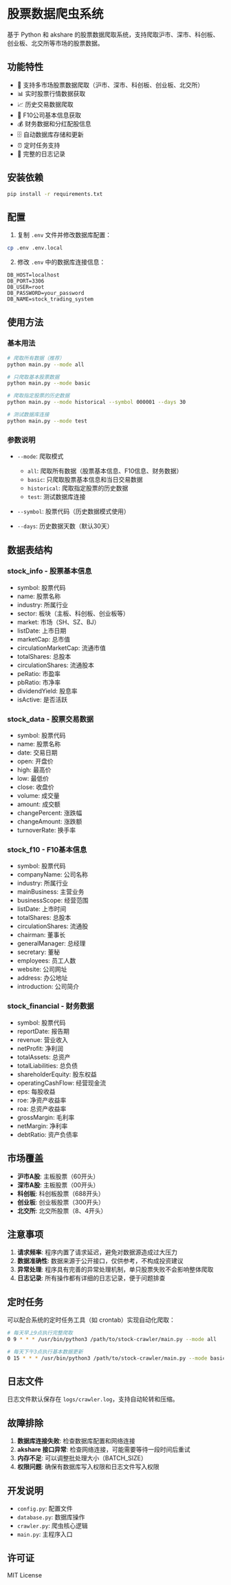 # 股票数据爬虫系统

基于 Python 和 akshare 的股票数据爬取系统，支持爬取沪市、深市、科创板、创业板、北交所等市场的股票数据。

## 功能特性

- 🚀 支持多市场股票数据爬取（沪市、深市、科创板、创业板、北交所）
- 📊 实时股票行情数据获取
- 📈 历史交易数据爬取
- 🏢 F10公司基本信息获取
- 💰 财务数据和分红配股信息
- 🗄️ 自动数据库存储和更新
- ⏰ 定时任务支持
- 📝 完整的日志记录

## 安装依赖

```bash
pip install -r requirements.txt
```

## 配置

1. 复制 `.env` 文件并修改数据库配置：

```bash
cp .env .env.local
```

2. 修改 `.env` 中的数据库连接信息：

```env
DB_HOST=localhost
DB_PORT=3306
DB_USER=root
DB_PASSWORD=your_password
DB_NAME=stock_trading_system
```

## 使用方法

### 基本用法

```bash
# 爬取所有数据（推荐）
python main.py --mode all

# 只爬取基本股票数据
python main.py --mode basic

# 爬取指定股票的历史数据
python main.py --mode historical --symbol 000001 --days 30

# 测试数据库连接
python main.py --mode test
```

### 参数说明

- `--mode`: 爬取模式
  - `all`: 爬取所有数据（股票基本信息、F10信息、财务数据）
  - `basic`: 只爬取股票基本信息和当日交易数据
  - `historical`: 爬取指定股票的历史数据
  - `test`: 测试数据库连接

- `--symbol`: 股票代码（历史数据模式使用）
- `--days`: 历史数据天数（默认30天）

## 数据表结构

### stock_info - 股票基本信息
- symbol: 股票代码
- name: 股票名称
- industry: 所属行业
- sector: 板块（主板、科创板、创业板等）
- market: 市场（SH、SZ、BJ）
- listDate: 上市日期
- marketCap: 总市值
- circulationMarketCap: 流通市值
- totalShares: 总股本
- circulationShares: 流通股本
- peRatio: 市盈率
- pbRatio: 市净率
- dividendYield: 股息率
- isActive: 是否活跃

### stock_data - 股票交易数据
- symbol: 股票代码
- name: 股票名称
- date: 交易日期
- open: 开盘价
- high: 最高价
- low: 最低价
- close: 收盘价
- volume: 成交量
- amount: 成交额
- changePercent: 涨跌幅
- changeAmount: 涨跌额
- turnoverRate: 换手率

### stock_f10 - F10基本信息
- symbol: 股票代码
- companyName: 公司名称
- industry: 所属行业
- mainBusiness: 主营业务
- businessScope: 经营范围
- listDate: 上市时间
- totalShares: 总股本
- circulationShares: 流通股
- chairman: 董事长
- generalManager: 总经理
- secretary: 董秘
- employees: 员工人数
- website: 公司网址
- address: 办公地址
- introduction: 公司简介

### stock_financial - 财务数据
- symbol: 股票代码
- reportDate: 报告期
- revenue: 营业收入
- netProfit: 净利润
- totalAssets: 总资产
- totalLiabilities: 总负债
- shareholderEquity: 股东权益
- operatingCashFlow: 经营现金流
- eps: 每股收益
- roe: 净资产收益率
- roa: 总资产收益率
- grossMargin: 毛利率
- netMargin: 净利率
- debtRatio: 资产负债率

## 市场覆盖

- **沪市A股**: 主板股票（60开头）
- **深市A股**: 主板股票（00开头）
- **科创板**: 科创板股票（688开头）
- **创业板**: 创业板股票（300开头）
- **北交所**: 北交所股票（8、4开头）

## 注意事项

1. **请求频率**: 程序内置了请求延迟，避免对数据源造成过大压力
2. **数据准确性**: 数据来源于公开接口，仅供参考，不构成投资建议
3. **异常处理**: 程序具有完善的异常处理机制，单只股票失败不会影响整体爬取
4. **日志记录**: 所有操作都有详细的日志记录，便于问题排查

## 定时任务

可以配合系统的定时任务工具（如 crontab）实现自动化爬取：

```bash
# 每天早上9点执行完整爬取
0 9 * * * /usr/bin/python3 /path/to/stock-crawler/main.py --mode all

# 每天下午3点执行基本数据更新
0 15 * * * /usr/bin/python3 /path/to/stock-crawler/main.py --mode basic
```

## 日志文件

日志文件默认保存在 `logs/crawler.log`，支持自动轮转和压缩。

## 故障排除

1. **数据库连接失败**: 检查数据库配置和网络连接
2. **akshare 接口异常**: 检查网络连接，可能需要等待一段时间后重试
3. **内存不足**: 可以调整批处理大小（BATCH_SIZE）
4. **权限问题**: 确保有数据库写入权限和日志文件写入权限

## 开发说明

- `config.py`: 配置文件
- `database.py`: 数据库操作
- `crawler.py`: 爬虫核心逻辑
- `main.py`: 主程序入口

## 许可证

MIT License